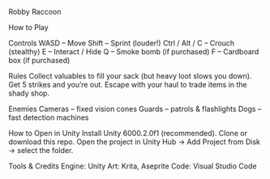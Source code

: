 Robby Raccoon

How to Play

Controls
WASD – Move
Shift – Sprint (louder!)
Ctrl / Alt / C – Crouch (stealthy)
E – Interact / Hide
Q – Smoke bomb (if purchased)
F – Cardboard box (if purchased)

Rules
Collect valuables to fill your sack (but heavy loot slows you down).
Get 5 strikes and you’re out.
Escape with your haul to trade items in the shady shop.

Enemies
Cameras – fixed vision cones
Guards – patrols & flashlights
Dogs – fast detection machines

How to Open in Unity
Install Unity 6000.2.0f1 (recommended).
Clone or download this repo.
Open the project in Unity Hub → Add Project from Disk → select the folder.

Tools & Credits
Engine: Unity
Art: Krita, Aseprite
Code: Visual Studio Code
